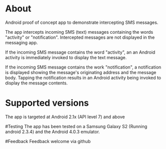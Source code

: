 # About
Android proof of concept app to demonstrate intercepting SMS messages.

The app intercepts incoming SMS (text) messages containing the words "activity" or "notification". Intercepted messages are not displayed in the messaging app.

If the incoming SMS message contains the word "activity", an an Android activity is immediately invoked to display the text message.

If the incoming SMS message contains the work "notification", a notification is displayed showing the message's originating address and the message body. Tapping the notification results in an Android activity being invoked to display the message contents.

# Supported versions
The app is targeted at Android 2.1x (API level 7) and above

#Testing
The app has been tested on a Samsung Galaxy S2 (Running android 2.3.4) and the Android 4.0.3 emulator.

#Feedback
Feedback welcome via github
